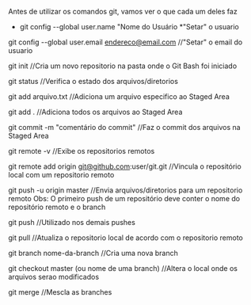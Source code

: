 Antes de utilizar os comandos git, vamos ver o que cada um deles faz



* git config --global user.name "Nome do Usuário
  *"Setar" o usuario

git config --global user.email	endereco@email.com
//"Setar" o email do usuario

git init
  //Cria um novo repositorio na pasta onde o Git Bash foi iniciado

git status
//Verifica o estado dos arquivos/diretorios

git add	arqu⁭ivo.txt
//Adiciona um arquivo especifico ao Staged Area

git add .
//Adiciona todos os arquivos ao Staged Area

git commit -m "comentário do commit"
//Faz o commit dos arquivos na Staged Area

git remote -v
//Exibe os repositorios remotos

git remote add origin git@github.com:user/git.git
//Vincula o repositório local com um repositorio remoto

git push -u origin master
//Envia arquivos/diretorios para um repositorio remoto
Obs: O primeiro push de um repositório deve conter o nome
do repositório remoto e o branch

git push
//Utilizado nos demais pushes

git pull
//Atualiza o repositorio local de acordo com o repositorio remoto

git branch nome-da-branch 
//Cria uma nova branch

git checkout master (ou nome de uma branch)
//Altera o local onde os arquivos serao modificados

git merge
//Mescla as branches
